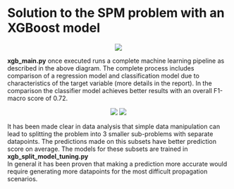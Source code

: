 # Solution to the SPM problem with an XGBoost model
<p align="center">
  <img src="https://github.com/kubpie/SPM-Thesis/blob/master/pics/xgb_pipe.jpg"/>
</p>

**xgb_main.py** once executed runs a complete machine learning pipeline as described in the above diagram. The complete process includes comparison of a regression model and classification model due to characteristics of the target variable (more details in the report).
In the comparison the classifier model achieves better results with an overall F1-macro score of 0.72.

<p align="center">
  <img src="https://github.com/kubpie/SPM-Thesis/blob/master/pics/xgb_results.JPG"/>
  <img src="https://github.com/kubpie/SPM-Thesis/blob/master/pics/xgb_learning_curves.JPG"/>   
</p>

It has been made clear in data analysis that simple data manipulation can lead to splitting the problem into 3 smaller sub-problems with separate datapoints. The predictions made on this subsets have better prediction score on average. The models for these subsets are trained in **xgb_split_model_tuning.py** </br>
In general it has been proven that making a prediction more accurate would require generating more datapoints for the most difficult propagation scenarios. 
